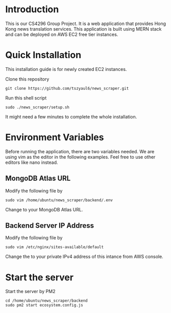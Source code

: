 # Introduction

This is our CS4296 Group Project. It is a web application that provides Hong Kong news translation services. This application is built using MERN stack and can be deployed on AWS EC2 free tier instances.

# Quick Installation

This installation guide is for newly created EC2 instances.

Clone this repository

```
git clone https://github.com/tszyaul6/news_scraper.git
```

Run this shell script

```
sudo ./news_scraper/setup.sh
```

It might need a few minutes to complete the whole installation.

# Environment Variables

Before running the application, there are two variables needed.
We are using vim as the editor in the following examples.
Feel free to use other editors like nano instead.

## MongoDB Atlas URL

Modify the following file by

```
sudo vim /home/ubuntu/news_scraper/backend/.env
```

Change <mongodb-atlas-url> to your MongoDB Atlas URL.

## Backend Server IP Address

Modify the following file by

```
sudo vim /etc/nginx/sites-available/default
```

Change the <private-ipv4-address> to your private IPv4 address of this intance from AWS console.

# Start the server

Start the server by PM2

```
cd /home/ubuntu/news_scraper/backend
sudo pm2 start ecosystem.config.js
```

